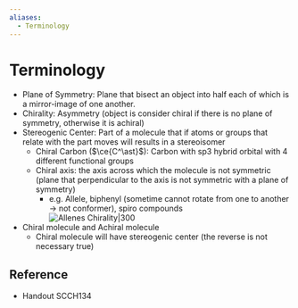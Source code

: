 ```yaml
---
aliases:
  - Terminology
---
```


# Terminology

- Plane of Symmetry: Plane that bisect an object into half each of which is a mirror-image of one another.
- Chirality: Asymmetry (object is consider chiral if there is no plane of symmetry, otherwise it is achiral)
- Stereogenic Center: Part of a molecule that if atoms or groups that relate with the part moves will results in a stereoisomer
	- Chiral Carbon ($\ce{C^\ast}$): Carbon with sp3 hybrid orbital with 4 different functional groups
	- Chiral axis: the axis across which the molecule is not symmetric (plane that perpendicular to the axis is not symmetric with a plane of symmetry)
		- e.g. Allele, biphenyl (sometime cannot rotate from one to another → not conformer), spiro compounds  
		  ![Allenes Chirality|300](https://upload.wikimedia.org/wikipedia/commons/d/d9/Allenes_chirality_depiction.png)
- Chiral molecule and Achiral molecule
	- Chiral molecule will have stereogenic center (the reverse is not necessary true)

## Reference

- Handout SCCH134
